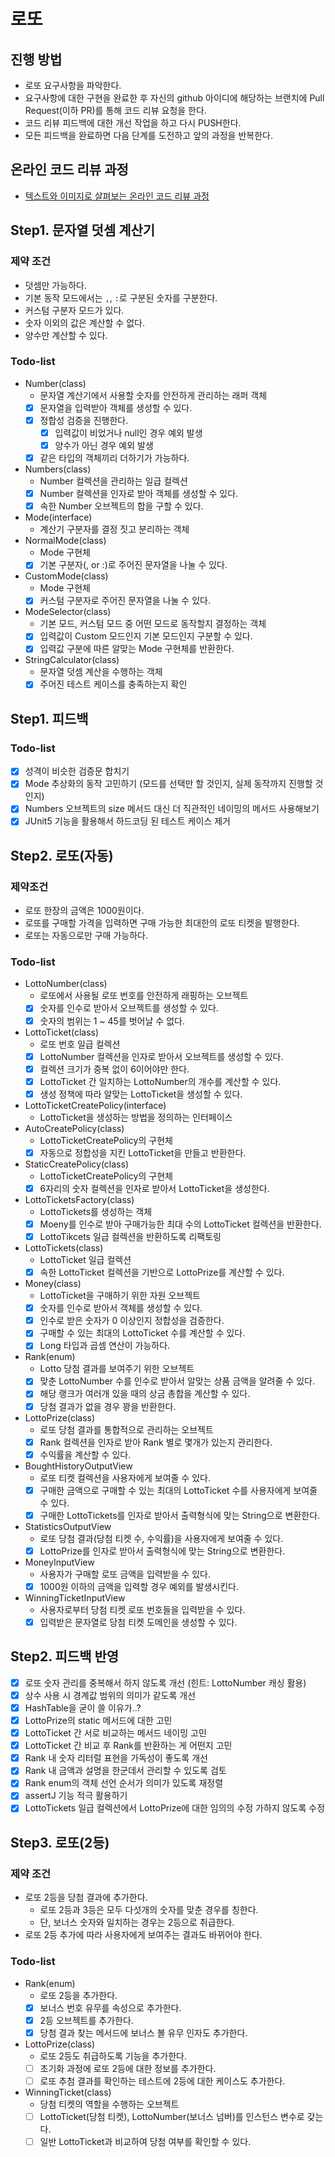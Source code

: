 # 로또
## 진행 방법
* 로또 요구사항을 파악한다.
* 요구사항에 대한 구현을 완료한 후 자신의 github 아이디에 해당하는 브랜치에 Pull Request(이하 PR)를 통해 코드 리뷰 요청을 한다.
* 코드 리뷰 피드백에 대한 개선 작업을 하고 다시 PUSH한다.
* 모든 피드백을 완료하면 다음 단계를 도전하고 앞의 과정을 반복한다.

## 온라인 코드 리뷰 과정
* [텍스트와 이미지로 살펴보는 온라인 코드 리뷰 과정](https://github.com/next-step/nextstep-docs/tree/master/codereview)

## Step1. 문자열 덧셈 계산기
### 제약 조건
- 덧셈만 가능하다.
- 기본 동작 모드에서는 `,`, `:`로 구분된 숫자를 구분한다.
- 커스텀 구분자 모드가 있다.
- 숫자 이외의 값은 계산할 수 없다.
- 양수만 계산할 수 있다.

### Todo-list
- Number(class)
    - 문자열 계산기에서 사용할 숫자를 안전하게 관리하는 래퍼 객체
    - [X] 문자열을 입력받아 객체를 생성할 수 있다.
    - [X] 정합성 검증을 진행한다.
        - [X] 입력값이 비었거나 null인 경우 예외 발생
        - [X] 양수가 아닌 경우 예외 발생
    - [X] 같은 타입의 객체끼리 더하기가 가능하다.
- Numbers(class)
    - Number 컬렉션을 관리하는 일급 컬렉션
    - [X] Number 컬렉션을 인자로 받아 객체를 생성할 수 있다.
    - [X] 속한 Number 오브젝트의 합을 구할 수 있다.
- Mode(interface)
    - 계산기 구분자를 결정 짓고 분리하는 객체
- NormalMode(class)
    - Mode 구현체
    - [X] 기본 구분자(, or :)로 주어진 문자열을 나눌 수 있다.
- CustomMode(class)
    - Mode 구현체
    - [X] 커스텀 구분자로 주어진 문자열을 나눌 수 있다.
- ModeSelector(class)
    - 기본 모드, 커스텀 모드 중 어떤 모드로 동작할지 결정하는 객체
    - [X] 입력값이 Custom 모드인지 기본 모드인지 구분할 수 있다.
    - [X] 입력값 구분에 따른 알맞는 Mode 구현체를 반환한다.
- StringCalculator(class)
    - 문자열 덧셈 계산을 수행하는 객체
    - [X] 주어진 테스트 케이스를 충족하는지 확인

## Step1. 피드백
### Todo-list
- [X] 성격이 비슷한 검증문 합치기
- [X] Mode 추상화의 동작 고민하기 (모드를 선택만 할 것인지, 실제 동작까지 진행할 것인지)
- [X] Numbers 오브젝트의 size 메서드 대신 더 직관적인 네이밍의 메서드 사용해보기
- [X] JUnit5 기능을 활용해서 하드코딩 된 테스트 케이스 제거

## Step2. 로또(자동)
### 제약조건
- 로또 한장의 금액은 1000원이다.
- 로또를 구매할 가격을 입력하면 구매 가능한 최대한의 로또 티켓을 발행한다.
- 로또는 자동으로만 구매 가능하다.

### Todo-list
- LottoNumber(class)
    - 로또에서 사용될 로또 번호를 안전하게 래핑하는 오브젝트
    - [X] 숫자를 인수로 받아서 오브젝트를 생성할 수 있다.
    - [X] 숫자의 범위는 1 ~ 45를 벗어날 수 없다.
- LottoTicket(class)
    - 로또 번호 일급 컬렉션
    - [X] LottoNumber 컬렉션을 인자로 받아서 오브젝트를 생성할 수 있다.
    - [X] 컬렉션 크기가 중복 없이 6이어야만 한다.
    - [X] LottoTicket 간 일치하는 LottoNumber의 개수를 계산할 수 있다.
    - [X] 생성 정책에 따라 알맞는 LottoTicket을 생성할 수 있다.
- LottoTicketCreatePolicy(interface)
    - LottoTicket을 생성하는 방법을 정의하는 인터페이스
- AutoCreatePolicy(class)
    - LottoTicketCreatePolicy의 구현체
    - [X] 자동으로 정합성을 지킨 LottoTicket을 만들고 반환한다.
- StaticCreatePolicy(class)
    - LottoTicketCreatePolicy의 구현체
    - [X] 6자리의 숫자 컬렉션을 인자로 받아서 LottoTicket을 생성한다.
- LottoTicketsFactory(class)
    - LottoTickets를 생성하는 객체
    - [X] Moeny를 인수로 받아 구매가능한 최대 수의 LottoTicket 컬렉션을 반환한다.
    - [X] LottoTikcets 일급 컬렉션을 반환하도록 리팩토링
- LottoTickets(class)
    - LottoTicket 일급 컬렉션
    - [X] 속한 LottoTicket 컬렉션을 기반으로 LottoPrize를 계산할 수 있다.
- Money(class)
    - LottoTicket을 구매하기 위한 자원 오브젝트
    - [X] 숫자를 인수로 받아서 객체를 생성할 수 있다.
    - [X] 인수로 받은 숫자가 0 이상인지 정합성을 검증한다.
    - [X] 구매할 수 있는 최대의 LottoTicket 수를 계산할 수 있다.
    - [X] Long 타입과 곱셈 연산이 가능하다.
- Rank(enum)
    - Lotto 당첨 결과를 보여주기 위한 오브젝트
    - [X] 맞춘 LottoNumber 수를 인수로 받아서 알맞는 상품 금액을 알려줄 수 있다.
    - [X] 해당 랭크가 여러개 있을 때의 상금 총합을 계산할 수 있다.
    - [X] 당첨 결과가 없을 경우 꽝을 반환한다.
- LottoPrize(class)
    - 로또 당첨 결과를 통합적으로 관리하는 오브젝트
    - [X] Rank 컬렉션을 인자로 받아 Rank 별로 몇개가 있는지 관리한다.
    - [X] 수익률을 계산할 수 있다.
- BoughtHistoryOutputView
    - 로또 티켓 컬렉션을 사용자에게 보여줄 수 있다.
    - [X] 구매한 금액으로 구매할 수 있는 최대의 LottoTicket 수를 사용자에게 보여줄 수 있다.
    - [X] 구매한 LottoTickets를 인자로 받아서 출력형식에 맞는 String으로 변환한다.
- StatisticsOutputView
    - 로또 당첨 결과(당첨 티켓 수, 수익률)을 사용자에게 보여줄 수 있다.
    - [X] LottoPrize를 인자로 받아서 출력형식에 맞는 String으로 변환한다.
- MoneyInputView
    - 사용자가 구매할 로또 금액을 입력받을 수 있다.
    - [X] 1000원 이하의 금액을 입력할 경우 예외를 발생시킨다.
- WinningTicketInputView
    - 사용자로부터 당첨 티켓 로또 번호들을 입력받을 수 있다.
    - [X] 입력받은 문자열로 당첨 티켓 도메인을 생성할 수 있다.

## Step2. 피드백 반영
- [X] 로또 숫자 관리를 중복해서 하지 않도록 개선 (힌트: LottoNumber 캐싱 활용)
- [X] 상수 사용 시 경계값 범위의 의미가 같도록 개선
- [X] HashTable을 굳이 쓸 이유가..?
- [X] LottoPrize의 static 메서드에 대한 고민
- [X] LottoTicket 간 서로 비교하는 메서드 네이밍 고민
- [X] LottoTicket 간 비교 후 Rank를 반환하는 게 어떤지 고민
- [X] Rank 내 숫자 리터럴 표현을 가독성이 좋도록 개선
- [X] Rank 내 금액과 설명을 한군데서 관리할 수 있도록 검토
- [X] Rank enum의 객체 선언 순서가 의미가 있도록 재정렬
- [X] assertJ 기능 적극 활용하기
- [X] LottoTickets 일급 컬렉션에서 LottoPrize에 대한 임의의 수정 가하지 않도록 수정

## Step3. 로또(2등)
### 제약 조건
- 로또 2등을 당첨 결과에 추가한다.
  - 로또 2등과 3등은 모두 다섯개의 숫자를 맞춘 경우를 칭한다.
  - 단, 보너스 숫자와 일치하는 경우는 2등으로 취급한다.
- 로또 2등 추가에 따라 사용자에게 보여주는 결과도 바뀌어야 한다.

### Todo-list
- Rank(enum)
  - 로또 2등을 추가한다.
  - [X] 보너스 번호 유무를 속성으로 추가한다.
  - [X] 2등 오브젝트를 추가한다.
  - [X] 당첨 결과 찾는 메서드에 보너스 볼 유무 인자도 추가한다.
- LottoPrize(class)
  - 로또 2등도 취급하도록 기능을 추가한다.
  - [ ] 초기화 과정에 로또 2등에 대한 정보를 추가한다.
  - [ ] 로또 추첨 결과를 확인하는 테스트에 2등에 대한 케이스도 추가한다.
- WinningTicket(class)
  - 당첨 티켓의 역할을 수행하는 오브젝트
  - [ ] LottoTicket(당첨 티켓), LottoNumber(보너스 넘버)를 인스턴스 변수로 갖는다.
  - [ ] 일반 LottoTicket과 비교하여 당첨 여부를 확인할 수 있다.
